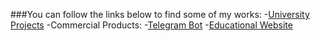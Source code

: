 ###You can follow the links below to find some of my works:
-[University Projects](ITMO_University)
-Commercial Products:
  -[Telegram Bot](Telegram_Bot)
  -[Educational Website](Educational_Website)
